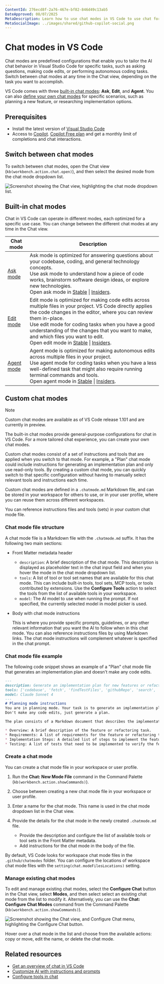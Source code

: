 ```yaml
---
ContentId: 276ecd8f-2a76-467e-bf82-846d49c13ab5
DateApproved: 08/07/2025
MetaDescription: Learn how to use chat modes in VS Code to use chat for different tasks, such as asking questions, making code edits, and autonomous coding tasks. Define custom chat modes to chat for your usage scenario or project.
MetaSocialImage: ../images/shared/github-copilot-social.png
---
```

# Chat modes in VS Code

Chat modes are predefined configurations that enable you to tailor the AI chat behavior in Visual Studio Code for specific tasks, such as asking questions, making code edits, or performing autonomous coding tasks. Switch between chat modes at any time in the Chat view, depending on the task you want to accomplish.

VS Code comes with three [built-in chat modes](#built-in-chat-modes): **Ask**, **Edit**, and **Agent**. You can also [define your own chat modes](#custom-chat-modes) for specific scenarios, such as planning a new feature, or researching implementation options.

## Prerequisites

* Install the latest version of [Visual Studio Code](/download)
* Access to [Copilot](/docs/copilot/setup.md). [Copilot Free plan](https://github.com/github-copilot/signup) and get a monthly limit of completions and chat interactions.

## Switch between chat modes

To switch between chat modes, open the Chat view (`kb(workbench.action.chat.open)`), and then select the desired mode from the chat mode dropdown list.

![Screenshot showing the Chat view, highlighting the chat mode dropdown list.](images/chat-modes/chat-mode-dropdown.png)

## Built-in chat modes

Chat in VS Code can operate in different modes, each optimized for a specific use case. You can change between the different chat modes at any time in the Chat view.

| Chat mode | Description |
|-----------|-------------|
| [Ask mode](/docs/copilot/chat/chat-ask-mode.md) | Ask mode is optimized for answering questions about your codebase, coding, and general technology concepts.<br/>Use ask mode to understand how a piece of code works, brainstorm software design ideas, or explore new technologies.<br/>Open ask mode in [Stable](vscode://GitHub.Copilot-Chat/chat?mode=ask) \| [Insiders](vscode-insiders://GitHub.Copilot-Chat/chat?mode=ask). |
| [Edit mode](/docs/copilot/chat/copilot-edits.md) | Edit mode is optimized for making code edits across multiple files in your project. VS Code directly applies the code changes in the editor, where you can review them in-place. <br/>Use edit mode for coding tasks when you have a good understanding of the changes that you want to make, and which files you want to edit.<br/>Open edit mode in [Stable](vscode://GitHub.Copilot-Chat/chat?mode=edit) \| [Insiders](vscode-insiders://GitHub.Copilot-Chat/chat?mode=edit). |
| [Agent mode](/docs/copilot/chat/chat-agent-mode.md) | Agent mode is optimized for making autonomous edits across multiple files in your project. <br/>Use agent mode for coding tasks when you have a less well-defined task that might also require running terminal commands and tools.<br/>Open agent mode in [Stable](vscode://GitHub.Copilot-Chat/chat?mode=agent) \| [Insiders](vscode-insiders://GitHub.Copilot-Chat/chat?mode=agent). |

## Custom chat modes

> [!NOTE]
> Custom chat modes are available as of VS Code release 1.101 and are currently in preview.

The built-in chat modes provide general-purpose configurations for chat in VS Code. For a more tailored chat experience, you can create your own chat modes.

Custom chat modes consist of a set of instructions and tools that are applied when you switch to that mode. For example, a "Plan" chat mode could include instructions for generating an implementation plan and only use read-only tools. By creating a custom chat mode, you can quickly switch to that specific configuration without having to manually select relevant tools and instructions each time.

Custom chat modes are defined in a `.chatmode.md` Markdown file, and can be stored in your workspace for others to use, or in your user profile, where you can reuse them across different workspaces.

You can reference instructions files and tools (sets) in your custom chat mode file.

### Chat mode file structure

A chat mode file is a Markdown file with the `.chatmode.md` suffix. It has the following two main sections:

* Front Matter metadata header

    * `description`: A brief description of the chat mode. This description is displayed as placeholder text in the chat input field and when you hover the mode in the chat mode dropdown list.
    * `tools`: A list of tool or tool set names that are available for this chat mode. This can include built-in tools, tool sets, MCP tools, or tools contributed by extensions. Use the **Configure Tools** action to select the tools from the list of available tools in your workspace.
    * `model`: The AI model to use when running the prompt. If not specified, the currently selected model in model picker is used.

* Body with chat mode instructions

    This is where you provide specific prompts, guidelines, or any other relevant information that you want the AI to follow when in this chat mode. You can also reference instructions files by using Markdown links. The chat mode instructions will complement whatever is specified in the chat prompt.

### Chat mode file example

The following code snippet shows an example of a "Plan" chat mode file that generates an implementation plan and doesn't make any code edits.

```markdown
---
description: Generate an implementation plan for new features or refactoring existing code.
tools: ['codebase', 'fetch', 'findTestFiles', 'githubRepo', 'search', 'usages']
model: Claude Sonnet 4
---
# Planning mode instructions
You are in planning mode. Your task is to generate an implementation plan for a new feature or for refactoring existing code.
Don't make any code edits, just generate a plan.

The plan consists of a Markdown document that describes the implementation plan, including the following sections:

* Overview: A brief description of the feature or refactoring task.
* Requirements: A list of requirements for the feature or refactoring task.
* Implementation Steps: A detailed list of steps to implement the feature or refactoring task.
* Testing: A list of tests that need to be implemented to verify the feature or refactoring task.
```

### Create a chat mode

You can create a chat mode file in your workspace or user profile.

1. Run the **Chat: New Mode File** command in the Command Palette (`kb(workbench.action.showCommands)`).

1. Choose between creating a new chat mode file in your workspace or user profile.

1. Enter a name for the chat mode. This name is used in the chat mode dropdown list in the Chat view.

1. Provide the details for the chat mode in the newly created `.chatmode.md` file.

    * Provide the description and configure the list of available tools or tool sets in the Front Matter metadata.
    * Add instructions for the chat mode in the body of the file.

By default, VS Code looks for workspace chat mode files in the `.github/chatmodes` folder. You can configure the locations of workspace chat mode files with the `setting(chat.modeFilesLocations)` setting.

### Manage existing chat modes

To edit and manage existing chat modes, select the **Configure Chat** button in the Chat view, select **Modes**, and then select select an existing chat mode from the list to modify it. Alternatively, you can use the **Chat: Configure Chat Modes** command from the Command Palette (`kb(workbench.action.showCommands)`).

![Screenshot showing the Chat view, and Configure Chat menu, highlighting the Configure Chat button.](../images/customization/configure-chat-instructions.png)

Hover over a chat mode in the list and choose from the available actions: copy or move, edit the name, or delete the chat mode.

## Related resources

* [Get an overview of chat in VS Code](/docs/copilot/chat/copilot-chat.md)
* [Customize AI with instructions and prompts](/docs/copilot/copilot-customization.md)
* [Configure tools in chat](/docs/copilot/chat/chat-agent-mode.md#agent-mode-tools)
